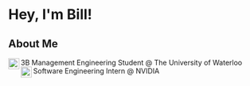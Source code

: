 # Hey, I'm Bill!

## About Me
<img align="left" alt="Ashwani's Twitter" width="22px" src="https://uwaterloo.ca/brand/sites/ca.brand/files/universityofwaterloo_logo_vert_rgb.png" />
3B Management Engineering Student @ The University of Waterloo
<br/>
<img align="left" alt="Ashwani's Twitter" width="22px" src="https://www.tenforums.com/geek/gars/images/2/types/thumb_15409155410nvidia.png" />
Software Engineering Intern @ NVIDIA

